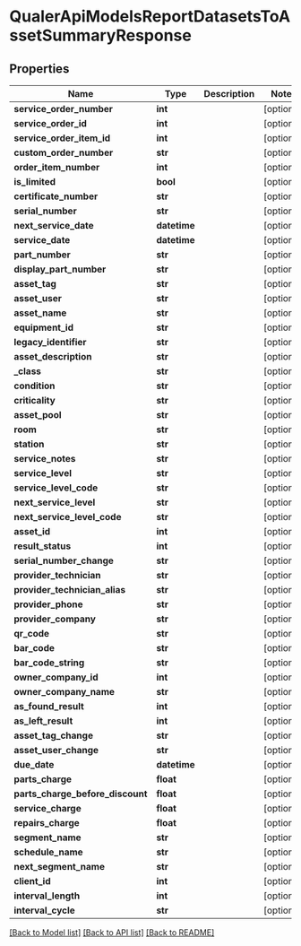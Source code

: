 # QualerApiModelsReportDatasetsToAssetSummaryResponse

## Properties
Name | Type | Description | Notes
------------ | ------------- | ------------- | -------------
**service_order_number** | **int** |  | [optional] 
**service_order_id** | **int** |  | [optional] 
**service_order_item_id** | **int** |  | [optional] 
**custom_order_number** | **str** |  | [optional] 
**order_item_number** | **int** |  | [optional] 
**is_limited** | **bool** |  | [optional] 
**certificate_number** | **str** |  | [optional] 
**serial_number** | **str** |  | [optional] 
**next_service_date** | **datetime** |  | [optional] 
**service_date** | **datetime** |  | [optional] 
**part_number** | **str** |  | [optional] 
**display_part_number** | **str** |  | [optional] 
**asset_tag** | **str** |  | [optional] 
**asset_user** | **str** |  | [optional] 
**asset_name** | **str** |  | [optional] 
**equipment_id** | **str** |  | [optional] 
**legacy_identifier** | **str** |  | [optional] 
**asset_description** | **str** |  | [optional] 
**_class** | **str** |  | [optional] 
**condition** | **str** |  | [optional] 
**criticality** | **str** |  | [optional] 
**asset_pool** | **str** |  | [optional] 
**room** | **str** |  | [optional] 
**station** | **str** |  | [optional] 
**service_notes** | **str** |  | [optional] 
**service_level** | **str** |  | [optional] 
**service_level_code** | **str** |  | [optional] 
**next_service_level** | **str** |  | [optional] 
**next_service_level_code** | **str** |  | [optional] 
**asset_id** | **int** |  | [optional] 
**result_status** | **int** |  | [optional] 
**serial_number_change** | **str** |  | [optional] 
**provider_technician** | **str** |  | [optional] 
**provider_technician_alias** | **str** |  | [optional] 
**provider_phone** | **str** |  | [optional] 
**provider_company** | **str** |  | [optional] 
**qr_code** | **str** |  | [optional] 
**bar_code** | **str** |  | [optional] 
**bar_code_string** | **str** |  | [optional] 
**owner_company_id** | **int** |  | [optional] 
**owner_company_name** | **str** |  | [optional] 
**as_found_result** | **int** |  | [optional] 
**as_left_result** | **int** |  | [optional] 
**asset_tag_change** | **str** |  | [optional] 
**asset_user_change** | **str** |  | [optional] 
**due_date** | **datetime** |  | [optional] 
**parts_charge** | **float** |  | [optional] 
**parts_charge_before_discount** | **float** |  | [optional] 
**service_charge** | **float** |  | [optional] 
**repairs_charge** | **float** |  | [optional] 
**segment_name** | **str** |  | [optional] 
**schedule_name** | **str** |  | [optional] 
**next_segment_name** | **str** |  | [optional] 
**client_id** | **int** |  | [optional] 
**interval_length** | **int** |  | [optional] 
**interval_cycle** | **str** |  | [optional] 

[[Back to Model list]](../README.md#documentation-for-models) [[Back to API list]](../README.md#documentation-for-api-endpoints) [[Back to README]](../README.md)


